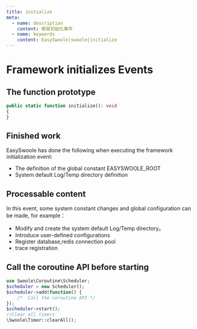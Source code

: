 ```yaml
---
title: initialize
meta:
  - name: description
    content: 框架初始化事件
  - name: keywords
    content: EasySwoole|swoole|initialize
---
```

# Framework initializes Events

## The function prototype

```php
public static function initialize(): void
{
}
```

## Finished work

EasySwoole has done the following when executing the framework initialization event: 

- The definition of the global constant EASYSWOOLE_ROOT
- System default Log/Temp directory definition


## Processable content

In this event, some system constant changes and global configuration can be made, for example：

- Modify and create the system default Log/Temp directory。
- Introduce user-defined configurations
- Register database,redis connection pool
- trace registration

## Call the coroutine API before starting
```php
use Swoole\Coroutine\Scheduler;
$scheduler = new Scheduler();
$scheduler->add(function() {
    /*  Call the coroutine API */
});
$scheduler->start();
//Clear all timers
\Swoole\Timer::clearAll();
```